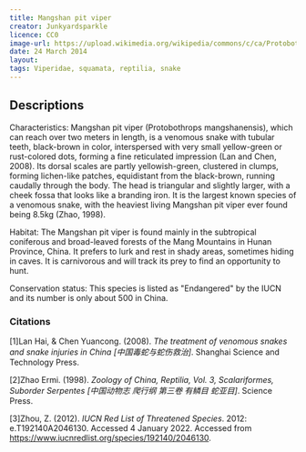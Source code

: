 ```yaml
---
title: Mangshan pit viper
creator: Junkyardsparkle
licence: CC0
image-url: https://upload.wikimedia.org/wikipedia/commons/c/ca/Protobothrops_mangshanensis_mang_pitviper_LA_zoo_top.jpg
date: 24 March 2014
layout: 
tags: Viperidae, squamata, reptilia, snake
---
```

## Descriptions
Characteristics: Mangshan pit viper (Protobothrops mangshanensis), which can reach over two meters in length, is a venomous snake with tubular teeth, black-brown in color, interspersed with very small yellow-green or rust-colored dots, forming a fine reticulated impression (Lan and Chen, 2008). Its dorsal scales are partly yellowish-green, clustered in clumps, forming lichen-like patches, equidistant from the black-brown, running caudally through the body. The head is triangular and slightly larger, with a cheek fossa that looks like a branding iron. It is the largest known species of a venomous snake, with the heaviest living Mangshan pit viper ever found being 8.5kg (Zhao, 1998).

Habitat: The Mangshan pit viper is found mainly in the subtropical coniferous and broad-leaved forests of the Mang Mountains in Hunan Province, China. It prefers to lurk and rest in shady areas, sometimes hiding in caves. It is carnivorous and will track its prey to find an opportunity to hunt.

Conservation status: This species is listed as "Endangered" by the IUCN and its number is only about 500 in China.

### Citations
[1]Lan Hai, & Chen Yuancong. (2008). _The treatment of venomous snakes and snake injuries in China [中国毒蛇与蛇伤救治]_. Shanghai Science and Technology Press.

[2]Zhao Ermi. (1998). _Zoology of China, Reptilia, Vol. 3, Scalariformes, Suborder Serpentes [中国动物志 爬行纲 第三卷 有鳞目 蛇亚目]_. Science Press.

[3]Zhou, Z. (2012). _IUCN Red List of Threatened Species_. 2012: e.T192140A2046130. Accessed 4 January 2022. Accessed from https://www.iucnredlist.org/species/192140/2046130.
